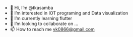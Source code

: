 - 👋 Hi, I’m @tkasamba
- 👀 I’m interested in IOT programing and Data visualization
- 🌱 I’m currently learning flutter
- 💞️ I’m looking to collaborate on ...
- 📫 How to reach me vk0866@gmail.com

<!---
tkcasso/tkcasso is a ✨ special ✨ repository because its `README.md` (this file) appears on your GitHub profile.
You can click the Preview link to take a look at your changes.
--->
